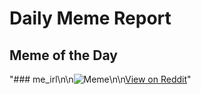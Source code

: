 # Daily Meme Report

## Meme of the Day
"### me_irl\n\n![Meme](https://i.redd.it/6avh07sp5dbe1.png)\n\n[View on Reddit](https://redd.it/1huxh0c)"
